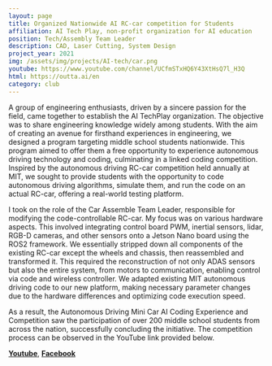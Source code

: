 ```yaml
---
layout: page
title: Organized Nationwide AI RC-car competition for Students
affiliation: AI Tech Play, non-profit organization for AI education
position: Tech/Assembly Team Leader
description: CAD, Laser Cutting, System Design
project_year: 2021
img: /assets/img/projects/AI-tech/car.png
youtube: https://www.youtube.com/channel/UCfmSTxHQ6Y43XtHsQ7l_H3Q
html: https://outta.ai/en
category: club
---
```


A group of engineering enthusiasts, driven by a sincere passion for the field, came together to establish the AI TechPlay organization. The objective was to share engineering knowledge widely among students. With the aim of creating an avenue for firsthand experiences in engineering, we designed a program targeting middle school students nationwide. This program aimed to offer them a free opportunity to experience autonomous driving technology and coding, culminating in a linked coding competition. Inspired by the autonomous driving RC-car competition held annually at MIT, we sought to provide students with the opportunity to code autonomous driving algorithms, simulate them, and run the code on an actual RC-car, offering a real-world testing platform.

I took on the role of the Car Assemble Team Leader, responsible for modifying the code-controllable RC-car. My focus was on various hardware aspects. This involved integrating control board PWM, inertial sensors, lidar, RGB-D cameras, and other sensors onto a Jetson Nano board using the ROS2 framework. We essentially stripped down all components of the existing RC-car except the wheels and chassis, then reassembled and transformed it. This required the reconstruction of not only ADAS sensors but also the entire system, from motors to communication, enabling control via code and wireless controller. We adapted existing MIT autonomous driving code to our new platform, making necessary parameter changes due to the hardware differences and optimizing code execution speed.

As a result, the Autonomous Driving Mini Car AI Coding Experience and Competition saw the participation of over 200 middle school students from across the nation, successfully concluding the initiative. The competition process can be observed in the YouTube link provided below.

[**Youtube**](https://www.youtube.com/channel/UCfmSTxHQ6Y43XtHsQ7l_H3Q), [**Facebook**](https://www.facebook.com/aitechplay/)

<div class="row">
    <img class="one" src="{{ site.baseurl }}/assets/img/projects/AI-tech/car.png" alt="" title="RC car"/>
    <img class="one" src="{{ site.baseurl }}/assets/img/projects/AI-tech/map.png" alt="" title="map"/>
    <img class="one" src="{{ site.baseurl }}/assets/img/projects/AI-tech/poster.png" alt="" title="poster"/>
</div>
